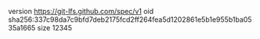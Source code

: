 version https://git-lfs.github.com/spec/v1
oid sha256:337c98da7c9bfd7deb2175fcd2ff264fea5d1202861e5b1e955b1ba0535a1665
size 12345
